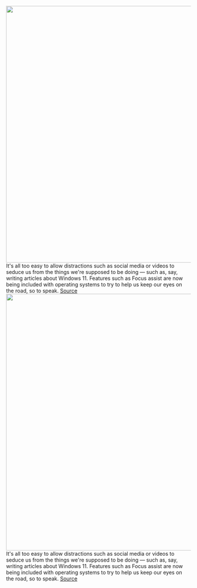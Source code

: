 <img src='https://cdn.vox-cdn.com/thumbor/fHaau2QvPJGqnA28phiU4HzGes0=/0x0:3840x2160/1200x800/filters:focal(364x837:978x1451)/cdn.vox-cdn.com/uploads/chorus_image/image/69932977/Screenshot__52_.0.png' width='700px' /><br/>
It's all too easy to allow distractions such as social media or videos to seduce us from the things we're supposed to be doing — such as, say, writing articles about Windows 11. Features such as Focus assist are now being included with operating systems to try to help us keep our eyes on the road, so to speak.
<a href='https://www.theverge.com/22696232/focus-assist-windows-11-microsoft-how-to'> Source <a/><img src='https://cdn.vox-cdn.com/thumbor/fHaau2QvPJGqnA28phiU4HzGes0=/0x0:3840x2160/1200x800/filters:focal(364x837:978x1451)/cdn.vox-cdn.com/uploads/chorus_image/image/69932977/Screenshot__52_.0.png' width='700px' /><br/>
It's all too easy to allow distractions such as social media or videos to seduce us from the things we're supposed to be doing — such as, say, writing articles about Windows 11. Features such as Focus assist are now being included with operating systems to try to help us keep our eyes on the road, so to speak.
<a href='https://www.theverge.com/22696232/focus-assist-windows-11-microsoft-how-to'> Source <a/>